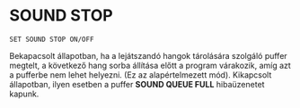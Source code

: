 # SOUND STOP
`SET SOUND STOP ON/OFF`  

Bekapacsolt állapotban, ha a lejátszandó hangok tárolására szolgáló puffer megtelt, a következő hang sorba állítása előtt a program várakozik, amíg azt a pufferbe nem lehet helyezni. (Ez az alapértelmezett mód). Kikapcsolt állapotban, ilyen esetben a puffer **SOUND QUEUE FULL** hibaüzenetet kapunk.